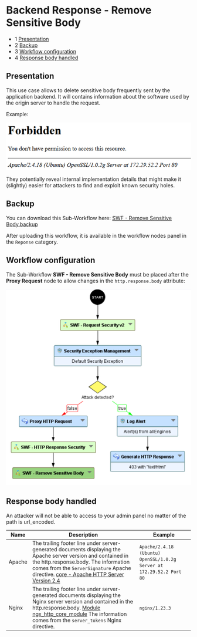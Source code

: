 Backend Response - Remove Sensitive Body
===================================================

* 1 [Presentation](#presentation)
* 2 [Backup](#reminder)
* 3 [Workflow configuration](#workflow-configuration)
* 4 [Response body handled](#response-body-handled)

Presentation
------------

This use case allows to delete sensitive body frequently sent by the application backend. It will contains information about the software used by the origin server to handle the request.

Example: 

![](./attachments/apache_sensitive_body.PNG)

They potentially reveal internal implementation details that might make it (slightly) easier for attackers to find and exploit known security holes. 

Backup
--------

You can download this Sub-Workflow here: [SWF - Remove Sensitive Body.backup](./backup/SWF%20-%20Remove%20Sensitive%20Body.backup)

After uploading this workflow, it is available in the workflow nodes panel in the `Reponse` category.

Workflow configuration
-----------------

The Sub-Workflow **SWF - Remove Sensitive Body** must be placed after the **Proxy Request** node to allow changes in the `http.response.body` attribute:

![](./attachments/workflow_sensitive_body.png)

Response body handled
--------

An attacker will not be able to access to your admin panel no matter of the path is url_encoded.


| **Name** | Description | **Example  <br>** |
| --- | --- | --- |
| Apache | The trailing footer line under server-generated documents displaying the Apache server version and contained in the http.response.body. The information comes from the `ServerSignature` Apache directive. [core - Apache HTTP Server Version 2.4](https://httpd.apache.org/docs/2.4/en/mod/core.html#serversignature) | `Apache/2.4.18 (Ubuntu) OpenSSL/1.0.2g Server at 172.29.52.2 Port 80` |
| Nginx | The trailing footer line under server-generated documents displaying the Nginx server version and contained in the http.response.body. [Module ngx_http_core_module](http://nginx.org/en/docs/http/ngx_http_core_module.html#server_tokens) The information comes from the `server_tokens` Nginx directive. | `nginx/1.23.3` |
